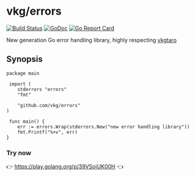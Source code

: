 # vkg/errors

[![Build Status](https://travis-ci.com/vkg/errors.svg?branch=master)](https://travis-ci.com/vkg/errors)
[![GoDoc](https://godoc.org/github.com/vkg/errors?status.svg)](https://godoc.org/github.com/vkg/errors)
[![Go Report Card](https://goreportcard.com/badge/github.com/vkg/errors)](https://goreportcard.com/report/github.com/vkg/errors)

New generation Go error handling library, highly respecting [vkgtaro](http://github.com/vkgtaro)

## Synopsis

```
package main

 import (
	stderrors "errors"
	"fmt"

 	"github.com/vkg/errors"
)

 func main() {
	err := errors.Wrap(stderrors.New("new error handling library"))
	fmt.Printf("%+v", err)
}
```

### Try now

:point_right: https://play.golang.org/p/39VSojUK00H :point_left:
